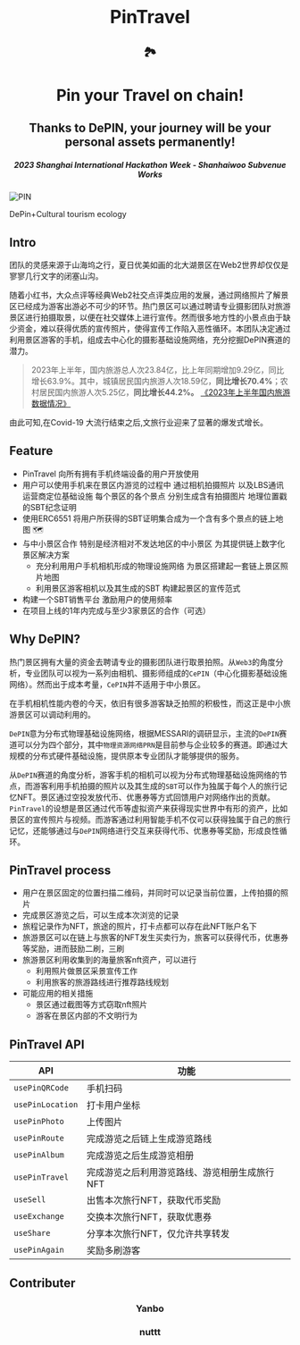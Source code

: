 <h1 align="center">
  <span style="font-size: 32px;">PinTravel</span>
</h1>

<h2 align="center">
  🏞️
</h2>

<h1 align="center">
  Pin your Travel on chain!
</h1>

<h2 align="center">
  Thanks to DePIN, your journey will be your personal assets permanently!
</h2>


<h5 align="center">
  2023 Shanghai International Hackathon Week - Shanhaiwoo Subvenue Works
</h5>


![PIN](https://github.com/yanboishere/PinTravel/assets/76860915/5bbc70f3-0930-486d-a990-54377293fe50)

DePin+Cultural tourism ecology




## Intro
团队的灵感来源于山海坞之行，夏日优美如画的北大湖景区在Web2世界却仅仅是寥寥几行文字的闭塞山沟。

随着小红书，大众点评等经典Web2社交点评类应用的发展，通过网络照片了解景区已经成为游客出游必不可少的环节。热门景区可以通过聘请专业摄影团队对旅游景区进行拍摄取景，以便在社交媒体上进行宣传。然而很多地方性的小景点由于缺少资金，难以获得优质的宣传照片，使得宣传工作陷入恶性循环。本团队决定通过利用景区游客的手机，组成去中心化的摄影基础设施网络，充分挖掘DePIN赛道的潜力。

> 2023年上半年，国内旅游总人次23.84亿，比上年同期增加9.29亿，同比增长63.9%。其中，城镇居民国内旅游人次18.59亿，**同比增长70.4%**；农村居民国内旅游人次5.25亿，**同比增长44.2%。**
> [《2023年上半年国内旅游数据情况》](https://www.gov.cn/lianbo/bumen/202307/content_6892643.htm)

由此可知,在Covid-19 大流行结束之后,文旅行业迎来了显著的爆发式增长。



## Feature

- PinTravel 向所有拥有手机终端设备的用户开放使用
- 用户可以使用手机来在景区内游览的过程中 通过相机拍摄照片 以及LBS通讯运营商定位基础设施 每个景区的各个景点 分别生成含有拍摄图片 地理位置戳的SBT纪念证明
- 使用ERC6551 将用户所获得的SBT证明集合成为一个含有多个景点的链上地图 🗺️
- 与中小景区合作 特别是经济相对不发达地区的中小景区 为其提供链上数字化景区解决方案
  - 充分利用用户手机相机形成的物理设施网络 为景区搭建起一套链上景区照片地图
  - 利用景区游客相机以及其生成的SBT 构建起景区的宣传范式
- 构建一个SBT销售平台 激励用户的使用频率
- 在项目上线的1年内完成与至少3家景区的合作（可选）


## Why DePIN?
热门景区拥有大量的资金去聘请专业的摄影团队进行取景拍照。从`Web3`的角度分析，专业团队可以视为一系列由相机、摄影师组成的`CePIN`（中心化摄影基础设施网络）。然而出于成本考量，`CePIN`并不适用于中小景区。

在手机相机性能内卷的今天，依旧有很多游客缺乏拍照的积极性，而这正是中小旅游景区可以调动利用的。

`DePIN`意为分布式物理基础设施网络，根据MESSARI的调研显示，主流的`DePIN`赛道可以分为四个部分，其中`物理资源网络PRN`是目前参与企业较多的赛道。即通过大规模的分布式硬件基础设施，提供原本专业团队才能够提供的服务。

从`DePIN`赛道的角度分析，游客手机的相机可以视为分布式物理基础设施网络的节点，而游客利用手机拍摄的照片以及其生成的`SBT`可以作为独属于每个人的旅行记忆NFT。景区通过空投发放代币、优惠券等方式回馈用户对网络作出的贡献。`PinTravel`的设想是景区通过代币等虚拟资产来获得现实世界中有形的资产，比如景区的宣传照片与视频。而游客通过利用智能手机不仅可以获得独属于自己的旅行记忆，还能够通过与`DePIN`网络进行交互来获得代币、优惠券等奖励，形成良性循环。

## PinTravel process
- 用户在景区固定的位置扫描二维码，并同时可以记录当前位置，上传拍摄的照片
- 完成景区游览之后，可以生成本次浏览的记录
- 旅程记录作为NFT，旅途的照片，打卡点都可以存在此NFT账户名下 
- 旅游景区可以在链上与旅客的NFT发生买卖行为，旅客可以获得代币，优惠券等奖励，进而鼓励二刷，三刷
- 旅游景区利用收集到的海量旅客nft资产，可以进行
  - 利用照片做景区采景宣传工作
  - 利用旅客的旅游路线进行推荐路线规划
- 可能应用的相关措施
  - 景区通过截图等方式窃取nft照片
  - 游客在景区内部的不文明行为

## PinTravel API

| API | 功能 | 
| ---- | ---- |
`usePinQRCode` | 手机扫码
`usePinLocation` | 打卡用户坐标
`usePinPhoto` | 上传图片
`usePinRoute` | 完成游览之后链上生成游览路线
`usePinAlbum` | 完成游览之后生成游览相册
`usePinTravel`| 完成游览之后利用游览路线、游览相册生成旅行NFT
`useSell` | 出售本次旅行NFT，获取代币奖励
`useExchange` | 交换本次旅行NFT，获取优惠券
`useShare`| 分享本次旅行NFT，仅允许共享转发
`usePinAgain` | 奖励多刷游客
## Contributer

<h3 align="center">
  Yanbo
</h3>





<h3 align="center">
  nuttt
</h3>




